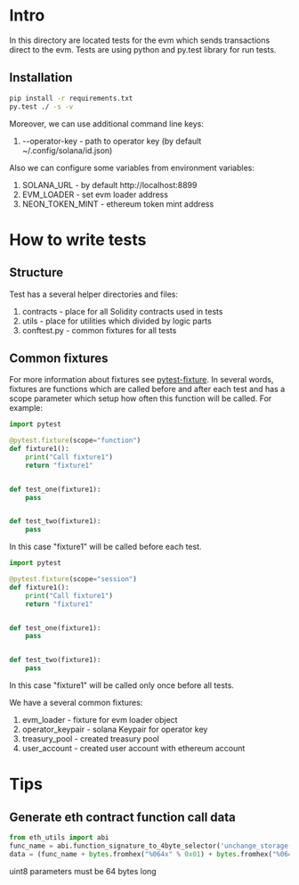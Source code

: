 Intro
======

In this directory are located tests for the evm which sends transactions direct to the evm.
Tests are using python and py.test library for run tests.


Installation
------------

```bash
pip install -r requirements.txt
py.test ./ -s -v
```

Moreover, we can use additional command line keys:

1. --operator-key - path to operator key (by default ~/.config/solana/id.json)

Also we can configure some variables from environment variables:

1. SOLANA_URL - by default http://localhost:8899
2. EVM_LOADER - set evm loader address
3. NEON_TOKEN_MINT - ethereum token mint address


How to write tests
==================

Structure
---------

Test has a several helper directories and files:

1. contracts - place for all Solidity contracts used in tests
2. utils - place for utilities which divided by logic parts
3. conftest.py - common fixtures for all tests


Common fixtures
---------------

For more information about fixtures see [pytest-fixture](https://docs.pytest.org/en/latest/fixture.html).
In several words, fixtures are functions which are called before and after each test and has a scope parameter which setup how often this function will be called.
For example:

```python
import pytest

@pytest.fixture(scope="function")
def fixture1():
    print("Call fixture1")
    return "fixture1"


def test_one(fixture1):
    pass


def test_two(fixture1):
    pass
```

In this case "fixture1" will be called before each test.

```python
import pytest

@pytest.fixture(scope="session")
def fixture1():
    print("Call fixture1")
    return "fixture1"


def test_one(fixture1):
    pass


def test_two(fixture1):
    pass
```

In this case "fixture1" will be called only once before all tests.

We have a several common fixtures:

1. evm_loader - fixture for evm loader object
2. operator_keypair - solana Keypair for operator key
3. treasury_pool - created treasury pool
4. user_account - created user account with ethereum account


Tips
====

Generate eth contract function call data
---------------------------------------

```python
from eth_utils import abi
func_name = abi.function_signature_to_4byte_selector('unchange_storage(uint8,uint8)')
data = (func_name + bytes.fromhex("%064x" % 0x01) + bytes.fromhex("%064x" % 0x01))
```

uint8 parameters must be 64 bytes long
